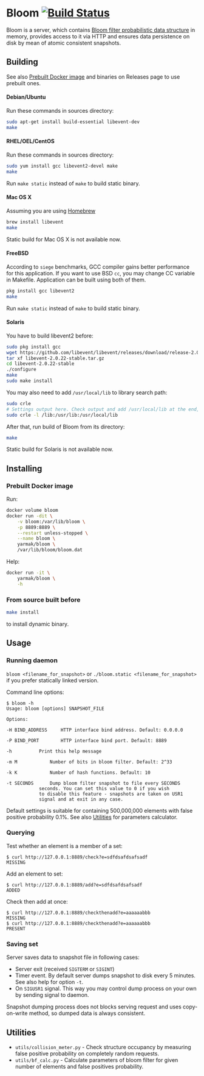 Bloom [![Build Status](https://travis-ci.org/Snawoot/bloom.svg?branch=master)](https://travis-ci.org/Snawoot/bloom)
=====

Bloom is a server, which contains [Bloom filter probabilistic data structure](https://en.wikipedia.org/wiki/Bloom_filter) in memory, provides access to it via HTTP and ensures data persistence on disk by mean of atomic consistent snapshots.

## Building

See also [Prebuilt Docker image](#prebuilt-docker-image) and binaries on Releases page to use prebuilt ones.

#### Debian/Ubuntu

Run these commands in sources directory:

```bash
sudo apt-get install build-essential libevent-dev
make
```

#### RHEL/OEL/CentOS

Run these commands in sources directory:

```bash
sudo yum install gcc libevent2-devel make
make
```

Run `make static` instead of `make` to build static binary.

#### Mac OS X

Assuming you are using [Homebrew](http://brew.sh/)

```bash
brew install libevent
make
```

Static build for Mac OS X is not available now.

#### FreeBSD

According to `siege` benchmarks, GCC compiler gains better performance for this application. If you want to use BSD `cc`, you may change CC variable in Makefile. Application can be built using both of them.

```bash
pkg install gcc libevent2
make
```

Run `make static` instead of `make` to build static binary.

#### Solaris

You have to build libevent2 before:

```bash
sudo pkg install gcc
wget https://github.com/libevent/libevent/releases/download/release-2.0.22-stable/libevent-2.0.22-stable.tar.gz
tar xf libevent-2.0.22-stable.tar.gz
cd libevent-2.0.22-stable
./configure
make
sudo make install
```
You may also need to add `/usr/local/lib` to library search path:

```bash
sudo crle
# Settings output here. Check output and add /usr/local/lib at the end, delimiting it by colon
sudo crle -l /lib:/usr/lib:/usr/local/lib
```

After that, run build of Bloom from its directory:

```bash
make
```

Static build for Solaris is not available now.

## Installing

### Prebuilt Docker image

Run:

```bash
docker volume bloom
docker run -dit \
    -v bloom:/var/lib/bloom \
    -p 8889:8889 \
    --restart unless-stopped \
    --name bloom \
    yarmak/bloom \
    /var/lib/bloom/bloom.dat
```

Help:

```bash
docker run -it \
    yarmak/bloom \
    -h
```
### From source built before

```bash
make install
```
to install dynamic binary.

## Usage

### Running daemon

`bloom <filename_for_snapshot>` or
`./bloom.static <filename_for_snapshot>` if you prefer statically linked version. 

Command line options:

```
$ bloom -h
Usage: bloom [options] SNAPSHOT_FILE

Options:

-H BIND_ADDRESS		HTTP interface bind address. Default: 0.0.0.0

-P BIND_PORT		HTTP interface bind port. Default: 8889

-h			Print this help message

-m M			Number of bits in bloom filter. Default: 2^33

-k K			Number of hash functions. Default: 10

-t SECONDS		Dump bloom filter snapshot to file every SECONDS
			seconds. You can set this value to 0 if you wish
			to disable this feature - snapshots are taken on USR1
			signal and at exit in any case.
```

Default settings is suitable for containing 500,000,000 elements with false positive probability 0.1%. See also [Utilities](https://github.com/Snawoot/bloom#utilities) for parameters calculator.

### Querying

Test whether an element is a member of a set:
```
$ curl http://127.0.0.1:8889/check?e=sdfdsafdsafsadf
MISSING
```
Add an element to set:
```
$ curl http://127.0.0.1:8889/add?e=sdfdsafdsafsadf
ADDED
```
Check then add at once:
```
$ curl http://127.0.0.1:8889/checkthenadd?e=aaaaaabbb
MISSING
$ curl http://127.0.0.1:8889/checkthenadd?e=aaaaaabbb
PRESENT
```
### Saving set

Server saves data to snapshot file in following cases:
* Server exit (received `SIGTERM` or `SIGINT`)
* Timer event. By default server dumps snapshot to disk every 5 minutes. See also help for option `-t`.
* On `SIGUSR1` signal. This way you may control dump process on your own by sending signal to daemon.

Snapshot dumping process does not blocks serving request and uses copy-on-write method, so dumped data is always consistent.

## Utilities

* `utils/collision_meter.py` - Check structure occupancy by measuring false positive probability on completely random requests.
* `utils/bf_calc.py` - Calculate parameters of bloom filter for given number of elements and false positives probability.
